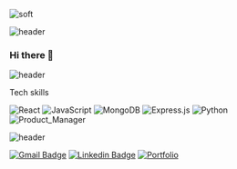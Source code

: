 ![soft](https://capsule-render.vercel.app/api?type=soft&color=ffe53d&text=Zach%20Dive&fontSize=40&fontColor=121111&animation=twinkling)

 ![header](https://capsule-render.vercel.app/api?type=transparent&height=75&section=header&text=Skills&fontSize=20&fontColor=3a2961&animation=twinkling&fontAlign=50)


### Hi there 👋



![header](https://capsule-render.vercel.app/api?type=transparent&height=75&section=header&text=Skills&fontSize=20&fontColor=3a2961&animation=twinkling&fontAlign=50)

Tech skills


![React](https://img.shields.io/badge/react-EDF0F2.svg?style=for-the-badge&logo=react&logoColor=%2361DAFB)
![JavaScript](https://img.shields.io/badge/javascript-EDF0F2.svg?style=for-the-badge&logo=javascript&logoColor=%23F7DF1E)
![MongoDB](https://img.shields.io/badge/MongoDB-EDF0F2.svg?style=for-the-badge&logo=mongodb&logoColor=%234ea94b)
![Express.js](https://img.shields.io/badge/express.js-EDF0F2.svg?style=for-the-badge&logo=express&logoColor=%23404d59)
![Python](https://img.shields.io/badge/python-EDF0F2.svg?style=for-the-badge&logo=python&logoColor=ffdd54)
![Product_Manager](https://img.shields.io/badge/Product_Manager-EDF0F2.svg?style=for-the-badge)



![header](https://capsule-render.vercel.app/api?type=transparent&height=75&section=header&text=Connect&fontSize=20&fontColor=3a2961&animation=twinkling&fontAlign=50)

[![Gmail Badge](https://img.shields.io/badge/-zjhd201@exeter.ac.uk-EDF0F2?style=flat-square&logo=Gmail&logoColor=red&link=mailto:zjhd201@exeter.ac.uk)](mailto:zjhd201@exeter.ac.uk)
[![Linkedin Badge](https://img.shields.io/badge/-Zach_Dive-EDF0F2?style=flat-square&logo=Linkedin&logoColor=red&link=https://linkedin.com/in/zacharydive/)](https://linkedin.com/in/zacharydive/) 
[![Portfolio](https://img.shields.io/badge/Portfolio-EDF0F2.svg?style=flat-square)](https://www.figma.com/file/OMzdj48YmiDjua0LMlak96/Exeter-Website-Figma?node-id=0%3A1)
